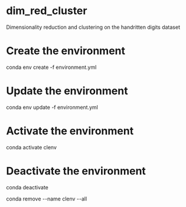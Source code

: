 # dim_red_cluster
Dimensionality reduction and clustering on the handritten digits dataset

# Create the environment
conda env create -f environment.yml

# Update the environment
conda env update -f environment.yml

# Activate the environment
conda activate clenv
# Deactivate the environment
conda deactivate

conda remove --name clenv --all
